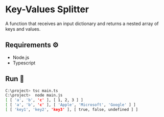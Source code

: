 # Key-Values Splitter
A function that receives an input dictionary and returns a nested array of keys and values.


## Requirements ⚙️
- Node.js
- Typescript

## Run 🏁
```bash
C:\project> tsc main.ts
C:\project>  node main.js
[ [ 'a', 'b', 'c' ], [ 1, 2, 3 ] ]
[ [ 'a', 'b', 'c' ], [ 'Apple', 'Microsoft', 'Google' ] ]
[ [ 'key1', 'key2', 'key3' ], [ true, false, undefined ] ]
```